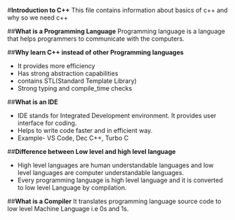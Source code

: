 #**Introduction to C++**
This file contains information about basics of c++ and why so we need c++


##**What is a Programming Language**
Programming language is a language that helps programmers to communicate with the computers.

##**Why learn C++ instead of other Programming languages**
* It provides more efficiency
* Has strong abstraction capabilities
* contains STL(Standard Template Library)
* Strong typing and compile_time checks

##**What is an IDE**
* IDE stands for Integrated Development environment. It provides user interface for coding.
* Helps to write code faster and in efficient way.
* Example- VS Code, Dec C++, Turbo C

##**Difference between Low level and high level language**
* High level languages are human understandable languages and low level languages are computer understandable languages.
* Every programming language is high level language and it is converted to low level Language by compilation.

##**What is a Compiler**
It translates programming language source code to low level Machine Language i.e 0s and 1s. 
